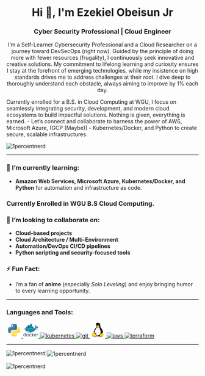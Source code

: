 <h1 align="center">Hi 👋, I'm Ezekiel Obeisun Jr</h1>
<h3 align="center">Cyber Security Professional | Cloud Engineer</h3>

<p align="center">
I’m a Self-Learner Cybersecurity Professional and a Cloud Researcher on a journey toward DevSecOps (right now). Guided by the principle of doing more with fewer resources (frugality), I continuously seek innovative and creative solutions. My commitment to lifelong learning and curiosity ensures I stay at the forefront of emerging technologies, while my insistence on high standards drives me to address challenges at their root. I dive deep to thoroughly understand each obstacle, always aiming to improve by 1% each day. 

Currently enrolled for a B.S. in Cloud Computing at WGU, I focus on seamlessly integrating security, development, and modern cloud ecosystems to build impactful solutions. Nothing is given, everything is earned. - Let’s connect and collaborate to harness the power of AWS, Microsoft Azure, (GCP (Maybe)) - Kubernetes/Docker, and Python to create secure, scalable infrastructures.
</p>

<p align="left"> 
  <img src="https://komarev.com/ghpvc/?username=1percentnerd&label=Profile%20views&color=0e75b6&style=flat" alt="1percentnerd" /> 
</p>

---

### 🌱 I’m currently learning:
- **Amazon Web Services, Microsoft Azure, Kubernetes/Docker, and Python** for automation and infrastructure as code.  

### Currently Enrolled in WGU B.S Cloud Computing. 

### 👯 I’m looking to collaborate on:
- **Cloud-based projects**  
- **Cloud Architecture / Multi-Environment**  
- **Automation/DevOps CI/CD pipelines**  
- **Python scripting and security-focused tools**  

### ⚡ Fun Fact:
- I’m a fan of **anime** (especially *Solo Leveling*) and enjoy bringing humor to every learning opportunity.

---

<h3 align="left">Languages and Tools:</h3>
<p align="left">
  <a href="https://www.python.org" target="_blank" rel="noreferrer">
    <img src="https://raw.githubusercontent.com/devicons/devicon/master/icons/python/python-original.svg" alt="python" width="40" height="40"/>
  </a> 
  <a href="https://www.docker.com/" target="_blank" rel="noreferrer">
    <img src="https://raw.githubusercontent.com/devicons/devicon/master/icons/docker/docker-original-wordmark.svg" alt="docker" width="40" height="40"/>
  </a> 
  <a href="https://kubernetes.io" target="_blank" rel="noreferrer">
    <img src="https://www.vectorlogo.zone/logos/kubernetes/kubernetes-icon.svg" alt="kubernetes" width="40" height="40"/>
  </a> 
  <a href="https://git-scm.com/" target="_blank" rel="noreferrer">
    <img src="https://www.vectorlogo.zone/logos/git-scm/git-scm-icon.svg" alt="git" width="40" height="40"/>
  </a>
  <a href="https://www.linux.org/" target="_blank" rel="noreferrer">
    <img src="https://raw.githubusercontent.com/devicons/devicon/master/icons/linux/linux-original.svg" alt="linux" width="40" height="40"/>
  </a>
  <a href="https://aws.amazon.com/" target="_blank" rel="noreferrer">
    <img src="https://www.vectorlogo.zone/logos/amazon_aws/amazon_aws-icon.svg" alt="aws" width="40" height="40"/>
  </a>
  <a href="https://www.terraform.io/" target="_blank" rel="noreferrer">
    <img src="https://www.vectorlogo.zone/logos/terraformio/terraformio-icon.svg" alt="terraform" width="40" height="40"/>
  </a>
</p>

---

<p>
  <img align="left" src="https://github-readme-stats.vercel.app/api/top-langs?username=1percentnerd&show_icons=true&locale=en&layout=compact" alt="1percentnerd" />
</p>

<p>
  &nbsp;<img align="center" src="https://github-readme-stats.vercel.app/api?username=1percentnerd&show_icons=true&locale=en" alt="1percentnerd" />
</p>

<p>
  <img align="center" src="https://github-readme-streak-stats.herokuapp.com/?user=1percentnerd&" alt="1percentnerd" />
</p>

